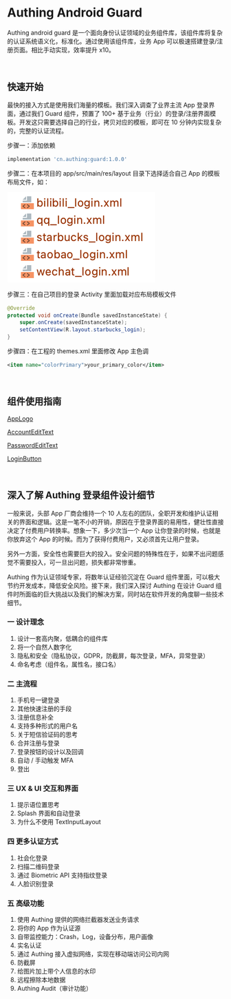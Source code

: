 # Authing Android Guard

Authing android guard 是一个面向身份认证领域的业务组件库，该组件库将复杂的认证系统语义化，标准化。通过使用该组件库，业务 App 可以极速搭建登录/注册页面。相比手动实现，效率提升 x10。

<br>

## 快速开始

最快的接入方式是使用我们海量的模板。我们深入调查了业界主流 App 登录界面，通过我们 Guard 组件，预置了 100+ 基于业务（行业）的登录/注册界面模板。开发这只需要选择自己的行业，拷贝对应的模板，即可在 10 分钟内实现复杂的，完整的认证流程。

步骤一：添加依赖

``` gradle
implementation 'cn.authing:guard:1.0.0'
```

步骤二：在本项目的 app/src/main/res/layout 目录下选择适合自己 App 的模板布局文件，如：

![](./doc/images/templates.png)

步骤三：在自己项目的登录 Activity 里面加载对应布局模板文件

```java
@Override
protected void onCreate(Bundle savedInstanceState) {
    super.onCreate(savedInstanceState);
    setContentView(R.layout.starbucks_login);
}
```

步骤四：在工程的 themes.xml 里面修改 App 主色调

```xml
<item name="colorPrimary">your_primary_color</item>
```

<br>

## 组件使用指南

[AppLogo](./doc/uc.md)

[AccountEditText](./doc/hc_account_edit_text.md)

[PasswordEditText](./doc/uc.md)

[LoginButton](./doc/uc.md)

<br>

## 深入了解 Authing 登录组件设计细节

一般来说，头部 App 厂商会维持一个 10 人左右的团队，全职开发和维护认证相关的界面和逻辑。这是一笔不小的开销，原因在于登录界面的易用性，健壮性直接决定了付费用户转换率。想象一下，多少次当一个 App 让你登录的时候，也就是你放弃这个 App 的时候。而为了获得付费用户，又必须首先让用户登录。

另外一方面，安全性也需要巨大的投入。安全问题的特殊性在于，如果不出问题感觉不需要投入，可一旦出问题，损失都非常惨重。

Authing 作为认证领域专家，将数年认证经验沉淀在 Guard 组件里面，可以极大节约开发成本，降低安全风险。接下来，我们深入探讨 Authing 在设计 Guard 组件时所面临的巨大挑战以及我们的解决方案，同时站在软件开发的角度聊一些技术细节。

### 一 设计理念
1. 设计一套高内聚，低耦合的组件库
2. 将一个自然人数字化
3. 隐私和安全（隐私协议，GDPR，防截屏，每次登录，MFA，异常登录）
4. 命名考虑（组件名，属性名，接口名）

### 二 主流程
1. 手机号一键登录
2. 其他快速注册的手段
3. 注册信息补全
4. 支持多种形式的用户名
5. 关于短信验证码的思考
6. 合并注册与登录
7. 登录按钮的设计以及回调
8. 自动 / 手动触发 MFA
9. 登出

### 三 UX & UI 交互和界面
1. 提示语位置思考
2. Splash 界面和自动登录
3. 为什么不使用 TextInputLayout

### 四 更多认证方式
1. 社会化登录
2. 扫描二维码登录
3. 通过 Biometric API 支持指纹登录
4. 人脸识别登录

### 五 高级功能
1. 使用 Authing 提供的网络拦截器发送业务请求
2. 将你的 App 作为认证源
3. 自带监控能力：Crash，Log，设备分布，用户画像
4. 实名认证
5. 通过 Authing 接入虚拟网络，实现在移动端访问公司内网
6. 防截屏
7. 给图片加上带个人信息的水印
8. 远程擦除本地数据
9. Authing Audit（审计功能）
